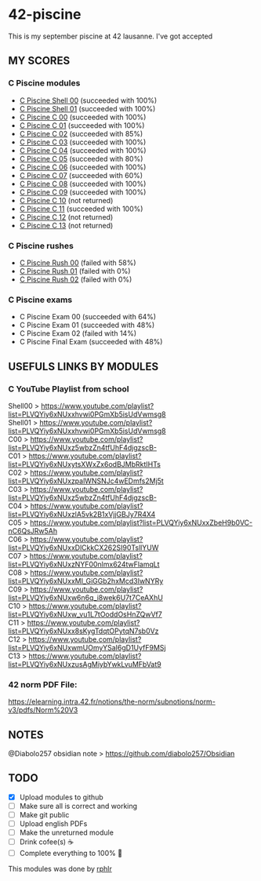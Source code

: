 # 42-piscine
This is my september piscine at 42 lausanne. I've got accepted

## MY SCORES
### C Piscine modules
- [C Piscine Shell 00](./SHELL00) (succeeded with 100%)
- [C Piscine Shell 01](./SHELL01) (succeeded with 100%)
- [C Piscine C 00](./C00) (succeeded with 100%)
- [C Piscine C 01](./C01) (succeeded with 100%)
- [C Piscine C 02](./C02) (succeeded with 85%)
- [C Piscine C 03](./C03) (succeeded with 100%)
- [C Piscine C 04](./C04) (succeeded with 100%)
- [C Piscine C 05](./C05) (succeeded with 80%)
- [C Piscine C 06](./C06) (succeeded with 100%)
- [C Piscine C 07](./C07) (succeeded with 60%)
- [C Piscine C 08](./C08) (succeeded with 100%)
- [C Piscine C 09](./C09) (succeeded with 100%)
- [C Piscine C 10](./C10) (not returned)
- [C Piscine C 11](./C11) (succeeded with 100%)
- [C Piscine C 12](./C12) (not returned)
- [C Piscine C 13](./C13) (not returned)
### C Piscine rushes
- [C Piscine Rush 00](./RUSH00) (failed with 58%)
- [C Piscine Rush 01](./RUSH01) (failed with 0%)
- [C Piscine Rush 02](./RUSH02) (failed with 0%)
### C Piscine exams
- C Piscine Exam 00 (succeeded with 64%)
- C Piscine Exam 01 (succeeded with 48%)
- C Piscine Exam 02 (failed with 14%)
- C Piscine Final Exam (succeeded with 48%)

## USEFULS LINKS BY MODULES
### C YouTube Playlist from school
Shell00 > https://www.youtube.com/playlist?list=PLVQYiy6xNUxxhvwi0PGmXb5isUdVwmsg8<br>
Shell01 > https://www.youtube.com/playlist?list=PLVQYiy6xNUxxhvwi0PGmXb5isUdVwmsg8<br>
C00 > https://www.youtube.com/playlist?list=PLVQYiy6xNUxz5wbzZn4tfUhF4djgzscB-<br>
C01 > https://www.youtube.com/playlist?list=PLVQYiy6xNUxytsXWxZx6odBJMbRktIHTs<br>
C02 > https://www.youtube.com/playlist?list=PLVQYiy6xNUxzpalWNSNJc4wEDmfs2Mj5t<br>
C03 > https://www.youtube.com/playlist?list=PLVQYiy6xNUxz5wbzZn4tfUhF4djgzscB-<br>
C04 > https://www.youtube.com/playlist?list=PLVQYiy6xNUxzlA5vk2B1xVjjGBJy7R4X4<br>
C05 > https://www.youtube.com/playlist?list=PLVQYiy6xNUxxZbeH9b0VC-nC6QsJRw5Ah<br>
C06 > https://www.youtube.com/playlist?list=PLVQYiy6xNUxxDlCkkCX262SI90TsllYUW<br>
C07 > https://www.youtube.com/playlist?list=PLVQYiy6xNUxzNYF00nlmx624twFlamqLt<br>
C08 > https://www.youtube.com/playlist?list=PLVQYiy6xNUxxMI_GiGGb2hxMcd3IwNYRy<br>
C09 > https://www.youtube.com/playlist?list=PLVQYiy6xNUxw6n6q_i8wek6U7t7CeAXhU<br>
C10 > https://www.youtube.com/playlist?list=PLVQYiy6xNUxw_vu1L7tOoddOsHnZQwVf7<br>
C11 > https://www.youtube.com/playlist?list=PLVQYiy6xNUxx8sKygTdqtOPytqN7sb0Vz<br>
C12 > https://www.youtube.com/playlist?list=PLVQYiy6xNUxwmUOmyYSaI6gD1UyfF9MSj<br>
C13 > https://www.youtube.com/playlist?list=PLVQYiy6xNUxzusAgMiybYwkLvuMFbVat9<br>

### 42 norm PDF File:
https://elearning.intra.42.fr/notions/the-norm/subnotions/norm-v3/pdfs/Norm%20V3

## NOTES
@Diabolo257 obsidian note > https://github.com/diabolo257/Obsidian

## TODO
- [x] Upload modules to github
- [ ] Make sure all is correct and working
- [ ] Make git public
- [ ] Upload english PDFs
- [ ] Make the unreturned module
- [ ] Drink cofee(s) ☕
- [ ] Complete everything to 100% 🎉

This modules was done by [rphlr](https://rphlr.ch)
